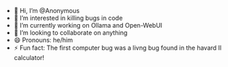 - 👋 Hi, I’m @Anonymous
- 👀 I’m interested in killing bugs in code
- 🌱 I’m currently working on Ollama and Open-WebUI
- 💞️ I’m looking to collaborate on anything
- 😄 Pronouns: he/him
- ⚡ Fun fact: The first computer bug was a livng bug found in the havard II calculator!

<!---
Moonlight1220/Moonlight1220 is a ✨ special ✨ repository because its `README.md` (this file) appears on your GitHub profile.
You can click the Preview link to take a look at your changes.
--->
